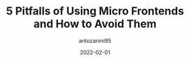 ---
author: antozanini95
date: 2022-02-01
draft: true
publisher: sitepointdotcom
tags:
  - micro-frontends
target_url: https://www.sitepoint.com/micro-frontend-architecture-pitfalls/
title: 5 Pitfalls of Using Micro Frontends and How to Avoid Them
---